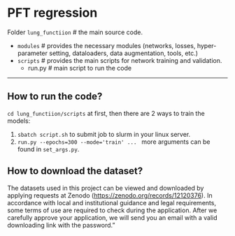 # PFT regression

Folder `lung_functiion` # the main source code. 
- `modules` # provides the necessary modules (networks, losses, hyper-parameter setting, dataloaders, data augmentation, tools, etc.)
- `scripts` # provides the main scripts for network training and validation.
  - run.py  # main script to run the code

------


## How to run the code?
`cd lung_functiion/scripts` at first, then there are 2 ways to train the models:
1. `sbatch script.sh` to submit job to slurm in your linux server.
2. `run.py --epochs=300 --mode='train' ... ` more arguments can be found in `set_args.py`.

## How to download the dataset?
The datasets used in this project can be viewed and downloaded by applying requests at Zenodo (https://zenodo.org/records/12120376). In accordance with local and institutional guidance and legal requirements, some terms of use are required to check during the application. After we carefully approve your application, we will send you an email with a valid downloading link with the password.”
